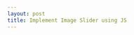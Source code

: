 ```yaml
---
layout: post
title: Implement Image Slider using JS
---
```


<script async src="//jsfiddle.net/wzeftytn/3/embed/"></script>
<script async src="//jsfiddle.net/wzeftytn/3/embed/show"></script>